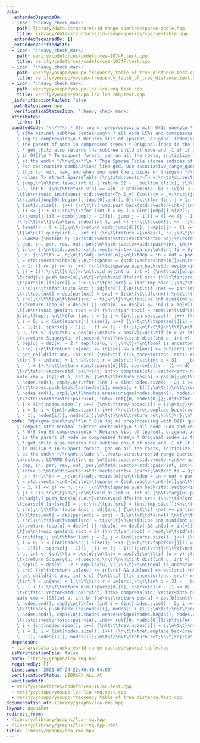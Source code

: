 ```yaml
---
data:
  _extendedDependsOn:
  - icon: ':heavy_check_mark:'
    path: library/data-structures/1d-range-queries/sparse-table.hpp
    title: library/data-structures/1d-range-queries/sparse-table.hpp
  _extendedRequiredBy: []
  _extendedVerifiedWith:
  - icon: ':heavy_check_mark:'
    path: verify/codeforces/codeforces-1074F.test.cpp
    title: verify/codeforces/codeforces-1074F.test.cpp
  - icon: ':heavy_check_mark:'
    path: verify/yosupo/yosupo-frequency_table_of_tree_distance.test.cpp
    title: verify/yosupo/yosupo-frequency_table_of_tree_distance.test.cpp
  - icon: ':heavy_check_mark:'
    path: verify/yosupo/yosupo-lca-lca-rmq.test.cpp
    title: verify/yosupo/yosupo-lca-lca-rmq.test.cpp
  _isVerificationFailed: false
  _pathExtension: hpp
  _verificationStatusIcon: ':heavy_check_mark:'
  attributes:
    links: []
  bundledCode: "\n/**\n * O(n log n) preprocessing with O(1) query\n * Compress compute\
    \ sthe minimal subtree containing\n * all node LCAs and comrpesses edges\n * O(S\
    \ log S) compression\n * Returns list of (parent, original index)\n * Parent is\
    \ the parent of node in compressed tree\n * Original index is the node it represents\n\
    \ * get_child also returns the subtree child of node and -1 if it doesn't exist\
    \ in O(1)\n * To support forest, gen on all the roots, initialize tmp and sparse\
    \ at the end\n */\n\n\n/**\n * This Sparse Table stores indices of things\n *\
    \ For destructive combinations like gcd, use associative_range_query.cpp\n * Use\
    \ this for min, max, and when you need the indices of things\n */\n\ntemplate\
    \ <class T> struct SparseTable {\n\tstd::vector<T> v;\n\tstd::vector<std::vector<int>>\
    \ jump;\n\n\tint level(int x) { return 31 - __builtin_clz(x); }\n\n\tint comb(int\
    \ a, int b) {\n\t\treturn v[a] == v[b] ? std::min(a, b) : (v[a] < v[b] ? a : b);\n\
    \t}\n\n\tvoid init(const std::vector<T> &_v) {\n\t\tv = _v;\n\t\tjump = {std::vector<int>((int)v.size())};\n\
    \t\tiota(jump[0].begin(), jump[0].end(), 0);\n\t\tfor (int j = 1; (1 << j) <=\
    \ (int)v.size(); j++) {\n\t\t\tjump.push_back(std::vector<int>((int)v.size() -\
    \ (1 << j) + 1));\n\t\t\tfor (int i = 0; i < (int)jump[j].size(); i++) {\n\t\t\
    \t\tjump[j][i] = comb(jump[j - 1][i], jump[j - 1][i + (1 << (j - 1))]);\n\t\t\t\
    }\n\t\t}\n\t}\n\n\tint index(int l, int r) {\n\t\tassert(l <= r);\n\t\tint d =\
    \ level(r - l + 1);\n\t\treturn comb(jump[d][l], jump[d][r - (1 << d) + 1]);\n\
    \t}\n\n\tT query(int l, int r) {\n\t\treturn v[index(l, r)];\n\t}\n};\n\nstruct\
    \ LCARMQ {\n\tint n; \n\tstd::vector<std::vector<int>> adj;\n\tstd::vector<int>\
    \ dep, in, par, rev, out, pos;\n\tstd::vector<std::pair<int, int>> tmp;\n\tSparseTable<std::pair<int,\
    \ int>> S;\n\tstd::vector<std::vector<int>> sparse;\n\tint ti = 0;\n\n\tvoid init(int\
    \ _n) {\n\t\tn = _n;\n\t\tadj.resize(n);\n\t\tdep = in = out = par = rev = pos\
    \ = std::vector<int>(n);\n\t\tsparse = {std::vector<int>(n)};\n\t\tfor (int j\
    \ = 1; (1 << j) <= n; j++) {\n\t\t\tsparse.push_back(std::vector<int>(n - (1 <<\
    \ j) + 1));\n\t\t}\n\t}\n\n\tvoid ae(int u, int v) {\n\t\tadj[u].push_back(v);\n\
    \t\tadj[v].push_back(u);\n\t}\n\n\tvoid dfs(int src) {\n\t\tin[src] = ti++;\n\t\
    \tsparse[0][in[src]] = src;\n\t\tpos[src] = (int)tmp.size();\n\t\ttmp.emplace_back(dep[src],\
    \ src);\n\t\tfor (auto &nxt : adj[src]) {\n\t\t\tif (nxt == par[src]) continue;\n\
    \t\t\tdep[nxt] = dep[par[nxt] = src] + 1;\n\t\t\tdfs(nxt);\n\t\t\ttmp.emplace_back(dep[src],\
    \ src);\n\t\t}\n\t\tout[src] = ti;\n\t}\n\n\tinline int mini(int u, int v) {\n\
    \t\treturn (dep[u] < dep[v] || (dep[u] == dep[v] && in[u] > in[v])) ? u : v;\n\
    \t}\n\n\tvoid gen(int root = 0) {\n\t\tpar[root] = root;\n\t\tdfs(root);\n\t\t\
    S.init(tmp); \n\t\tfor (int j = 1; j < (int)sparse.size(); j++) {\n\t\t\tfor (int\
    \ i = 0; i < (int)sparse[j].size(); i++) {\n\t\t\t\tsparse[j][i] = mini(sparse[j\
    \ - 1][i], sparse[j - 1][i + (1 << (j - 1))]);\n\t\t\t}\n\t\t}\n\t}\n\n\tint lca(int\
    \ u, int v) {\n\t\tu = pos[u];\n\t\tv = pos[v];\n\t\tif (u > v) std::swap(u, v);\n\
    \t\treturn S.query(u, v).second;\n\t}\n\n\tint dist(int u, int v) {\n\t\treturn\
    \ dep[u] + dep[v] - 2 * dep[lca(u, v)];\n\t}\n\n\tbool is_ancestor(int anc, int\
    \ src) {\n\t\treturn in[anc] <= in[src] && out[anc] >= out[src];\n\t}\n\n\tint\
    \ get_child(int anc, int src) {\n\t\tif (!is_ancestor(anc, src)) return -1;\n\t\
    \tint l = in[anc] + 1;\n\t\tint r = in[src];\n\t\tint d = 31 - __builtin_clz(r\
    \ - l + 1);\n\t\treturn mini(sparse[d][l], sparse[d][r - (1 << d) + 1]);\n\t}\n\
    \t\n\tstd::vector<std::pair<int, int>> compress(std::vector<int> nodes) {\n\t\t\
    auto cmp = [&](int a, int b) {\n\t\t\treturn pos[a] < pos[b];\n\t\t};\n\t\tsort(nodes.begin(),\
    \ nodes.end(), cmp);\n\t\tfor (int i = (int)nodes.size() - 2; i >= 0; i--) {\n\
    \t\t\tnodes.push_back(lca(nodes[i], nodes[i + 1]));\n\t\t}\n\t\tsort(nodes.begin(),\
    \ nodes.end(), cmp);\n\t\tnodes.erase(unique(nodes.begin(), nodes.end()), nodes.end());\n\
    \t\tstd::vector<std::pair<int, int>> ret{{0, nodes[0]}};\n\t\tfor (int i = 0;\
    \ i < (int)nodes.size(); i++) {\n\t\t\trev[nodes[i]] = i;\n\t\t}\n\t\tfor (int\
    \ i = 1; i < (int)nodes.size(); i++) {\n\t\t\tret.emplace_back(rev[lca(nodes[i\
    \ - 1], nodes[i])], nodes[i]);\n\t\t}\n\t\treturn ret;\n\t}\n};\n"
  code: "#pragma once\n\n/**\n * O(n log n) preprocessing with O(1) query\n * Compress\
    \ compute sthe minimal subtree containing\n * all node LCAs and comrpesses edges\n\
    \ * O(S log S) compression\n * Returns list of (parent, original index)\n * Parent\
    \ is the parent of node in compressed tree\n * Original index is the node it represents\n\
    \ * get_child also returns the subtree child of node and -1 if it doesn't exist\
    \ in O(1)\n * To support forest, gen on all the roots, initialize tmp and sparse\
    \ at the end\n */\n\n#include \"../data-structures/1d-range-queries/sparse-table.hpp\"\
    \n\nstruct LCARMQ {\n\tint n; \n\tstd::vector<std::vector<int>> adj;\n\tstd::vector<int>\
    \ dep, in, par, rev, out, pos;\n\tstd::vector<std::pair<int, int>> tmp;\n\tSparseTable<std::pair<int,\
    \ int>> S;\n\tstd::vector<std::vector<int>> sparse;\n\tint ti = 0;\n\n\tvoid init(int\
    \ _n) {\n\t\tn = _n;\n\t\tadj.resize(n);\n\t\tdep = in = out = par = rev = pos\
    \ = std::vector<int>(n);\n\t\tsparse = {std::vector<int>(n)};\n\t\tfor (int j\
    \ = 1; (1 << j) <= n; j++) {\n\t\t\tsparse.push_back(std::vector<int>(n - (1 <<\
    \ j) + 1));\n\t\t}\n\t}\n\n\tvoid ae(int u, int v) {\n\t\tadj[u].push_back(v);\n\
    \t\tadj[v].push_back(u);\n\t}\n\n\tvoid dfs(int src) {\n\t\tin[src] = ti++;\n\t\
    \tsparse[0][in[src]] = src;\n\t\tpos[src] = (int)tmp.size();\n\t\ttmp.emplace_back(dep[src],\
    \ src);\n\t\tfor (auto &nxt : adj[src]) {\n\t\t\tif (nxt == par[src]) continue;\n\
    \t\t\tdep[nxt] = dep[par[nxt] = src] + 1;\n\t\t\tdfs(nxt);\n\t\t\ttmp.emplace_back(dep[src],\
    \ src);\n\t\t}\n\t\tout[src] = ti;\n\t}\n\n\tinline int mini(int u, int v) {\n\
    \t\treturn (dep[u] < dep[v] || (dep[u] == dep[v] && in[u] > in[v])) ? u : v;\n\
    \t}\n\n\tvoid gen(int root = 0) {\n\t\tpar[root] = root;\n\t\tdfs(root);\n\t\t\
    S.init(tmp); \n\t\tfor (int j = 1; j < (int)sparse.size(); j++) {\n\t\t\tfor (int\
    \ i = 0; i < (int)sparse[j].size(); i++) {\n\t\t\t\tsparse[j][i] = mini(sparse[j\
    \ - 1][i], sparse[j - 1][i + (1 << (j - 1))]);\n\t\t\t}\n\t\t}\n\t}\n\n\tint lca(int\
    \ u, int v) {\n\t\tu = pos[u];\n\t\tv = pos[v];\n\t\tif (u > v) std::swap(u, v);\n\
    \t\treturn S.query(u, v).second;\n\t}\n\n\tint dist(int u, int v) {\n\t\treturn\
    \ dep[u] + dep[v] - 2 * dep[lca(u, v)];\n\t}\n\n\tbool is_ancestor(int anc, int\
    \ src) {\n\t\treturn in[anc] <= in[src] && out[anc] >= out[src];\n\t}\n\n\tint\
    \ get_child(int anc, int src) {\n\t\tif (!is_ancestor(anc, src)) return -1;\n\t\
    \tint l = in[anc] + 1;\n\t\tint r = in[src];\n\t\tint d = 31 - __builtin_clz(r\
    \ - l + 1);\n\t\treturn mini(sparse[d][l], sparse[d][r - (1 << d) + 1]);\n\t}\n\
    \t\n\tstd::vector<std::pair<int, int>> compress(std::vector<int> nodes) {\n\t\t\
    auto cmp = [&](int a, int b) {\n\t\t\treturn pos[a] < pos[b];\n\t\t};\n\t\tsort(nodes.begin(),\
    \ nodes.end(), cmp);\n\t\tfor (int i = (int)nodes.size() - 2; i >= 0; i--) {\n\
    \t\t\tnodes.push_back(lca(nodes[i], nodes[i + 1]));\n\t\t}\n\t\tsort(nodes.begin(),\
    \ nodes.end(), cmp);\n\t\tnodes.erase(unique(nodes.begin(), nodes.end()), nodes.end());\n\
    \t\tstd::vector<std::pair<int, int>> ret{{0, nodes[0]}};\n\t\tfor (int i = 0;\
    \ i < (int)nodes.size(); i++) {\n\t\t\trev[nodes[i]] = i;\n\t\t}\n\t\tfor (int\
    \ i = 1; i < (int)nodes.size(); i++) {\n\t\t\tret.emplace_back(rev[lca(nodes[i\
    \ - 1], nodes[i])], nodes[i]);\n\t\t}\n\t\treturn ret;\n\t}\n};\n"
  dependsOn:
  - library/data-structures/1d-range-queries/sparse-table.hpp
  isVerificationFile: false
  path: library/graphs/lca-rmq.hpp
  requiredBy: []
  timestamp: '2021-07-24 22:46:46-04:00'
  verificationStatus: LIBRARY_ALL_AC
  verifiedWith:
  - verify/codeforces/codeforces-1074F.test.cpp
  - verify/yosupo/yosupo-lca-lca-rmq.test.cpp
  - verify/yosupo/yosupo-frequency_table_of_tree_distance.test.cpp
documentation_of: library/graphs/lca-rmq.hpp
layout: document
redirect_from:
- /library/library/graphs/lca-rmq.hpp
- /library/library/graphs/lca-rmq.hpp.html
title: library/graphs/lca-rmq.hpp
---
```

